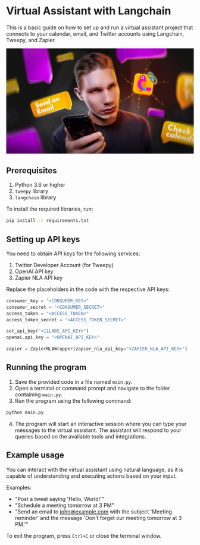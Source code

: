 <!-- @format -->

# Virtual Assistant with Langchain

This is a basic guide on how to set up and run a virtual assistant project that connects to your calendar, email, and Twitter accounts using Langchain, Tweepy, and Zapier.

[![Youtube thumbnail](thumb.png)](https://youtu.be/N4k459Zw2PU)

## Prerequisites

1. Python 3.6 or higher
2. `tweepy` library
3. `langchain` library

To install the required libraries, run:

```bash
pip install -r requirements.txt
```

## Setting up API keys

You need to obtain API keys for the following services:

1. Twitter Developer Account (for Tweepy)
2. OpenAI API key
3. Zapier NLA API key

Replace the placeholders in the code with the respective API keys:

```python
consumer_key = "<CONSUMER_KEY>"
consumer_secret = "<CONSUMER_SECRET>"
access_token = "<ACCESS_TOKEN>"
access_token_secret = "<ACCESS_TOKEN_SECRET>"
```

```python
set_api_key("<11LABS_API_KEY>")
openai.api_key = "<OPENAI_API_KEY>"
```

```python
zapier = ZapierNLAWrapper(zapier_nla_api_key="<ZAPIER_NLA_API_KEY>")
```

## Running the program

1. Save the provided code in a file named `main.py`.
2. Open a terminal or command prompt and navigate to the folder containing `main.py`.
3. Run the program using the following command:

```bash
python main.py
```

4. The program will start an interactive session where you can type your messages to the virtual assistant. The assistant will respond to your queries based on the available tools and integrations.

## Example usage

You can interact with the virtual assistant using natural language, as it is capable of understanding and executing actions based on your input.

Examples:

- "Post a tweet saying 'Hello, World!'"
- "Schedule a meeting tomorrow at 3 PM"
- "Send an email to john@example.com with the subject 'Meeting reminder' and the message 'Don't forget our meeting tomorrow at 3 PM.'"

To exit the program, press `Ctrl+C` or close the terminal window.
